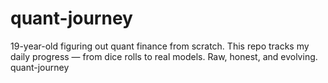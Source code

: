 # quant-journey
19-year-old figuring out quant finance from scratch. This repo tracks my daily progress — from dice rolls to real models. Raw, honest, and evolving. quant-journey
